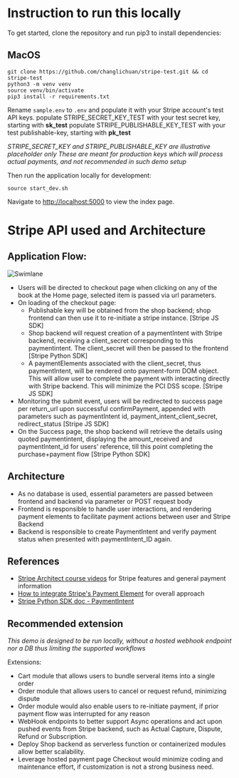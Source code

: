 # Instruction to run this locally
To get started, clone the repository and run pip3 to install dependencies:

## MacOS

```
git clone https://github.com/changlichuan/stripe-test.git && cd stripe-test
python3 -m venv venv
source venv/bin/activate
pip3 install -r requirements.txt
```

Rename `sample.env` to `.env` and populate it with your Stripe account's test API keys.
populate STRIPE_SECRET_KEY_TEST with your test secret key, starting with **sk_test**
populate STRIPE_PUBLISHABLE_KEY_TEST with your test publishable-key, starting with **pk_test**

*STRIPE_SECRET_KEY and STRIPE_PUBLISHABLE_KEY are illustrative placeholder only*
*These are meant for production keys which will process actual payments, and not recommended in such demo setup*

Then run the application locally for development:
```
source start_dev.sh
```

Navigate to [http://localhost:5000](http://localhost:5000) to view the index page.


# Stripe API used and Architecture
## Application Flow: 

![Swimlane](https://static.swimlanes.io/21cdd598f44d963658ab2d07e027078e.png)

- Users will be directed to checkout page when clicking on any of the book at the Home page, selected item is passed via url parameters.
- On loading of the checkout page: 
  - Publishable key will be obtained from the shop backend; shop frontend can then use it to re-initiate a stripe instance. [Stripe JS SDK]
  - Shop backend will request creation of a paymentIntent with Stripe backend, receiving a client_secret corresponding to this paymentintent. The client_secret will then be passed to the frontend [Stripe Python SDK]
  - A paymentElements associated with the client_secret, thus paymentIntent, will be rendered onto payment-form DOM object. This will allow user to complete the payment with interacting directly with Stripe backend. This will minimize the PCI DSS scope.  [Stripe JS SDK]
- Monitoring the submit event, users will be redirected to success page per return_url upon successful confirmPayment, appended with parameters such as paymentIntent id, payment_intent_client_secret, redirect_status [Stripe JS SDK]
- On the Success page, the shop backend will retrieve the details using quoted paymentintent, displaying the amount_received and paymentIntent_id for users' reference, till this point completing the purchase+payment flow [Stripe Python SDK]

## Architecture
- As no database is used, essential parameters are passed between frontend and backend via parameter or POST request body
- Frontend is responsible to handle user interactions, and rendering payment elements to facilitate payment actions between user and Stripe Backend
- Backend is responsible to create PaymentIntent and verify payment status when presented with paymentIntent_ID again.

## References
* [Stripe Architect course videos](https://www.stripe.training/page/architect) for Stripe features and general payment information
* [How to integrate Stripe's Payment Element](https://www.youtube.com/watch?v=MfFCg7kYCa4) for overall approach
* [Stripe Python SDK doc - PaymentIntent](https://docs.stripe.com/api/payment_intents/)

## Recommended extension
*This demo is designed to be run locally, without a hosted webhook endpoint nor a DB thus limiting the supported workflows*

Extensions:
* Cart module that allows users to bundle serveral items into a single order
* Order module that allows users to cancel or request refund, minimizing dispute
* Order module would also enable users to re-initiate payment, if prior payment flow was interrupted for any reason
* WebHook endpoints to better support Async operations and act upon pushed events from Stripe backend, such as Actual Capture, Dispute, Refund or Subscription.  
* Deploy Shop backend as serverless function or containerized modules allow better scalability. 
* Leverage hosted payment page Checkout would minimize coding and maintenance effort, if customization is not a strong business need.

